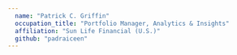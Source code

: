 ```yaml
---
  name: "Patrick C. Griffin"
  occupation_title: "Portfolio Manager, Analytics & Insights"
  affiliation: "Sun Life Financial (U.S.)"
  github: "padraiceen"
---
```

